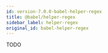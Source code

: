 ```yaml
---
id: version-7.0.0-babel-helper-regex
title: @babel/helper-regex
sidebar_label: helper-regex
original_id: babel-helper-regex
---
```


TODO

